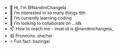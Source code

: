 - 👋 Hi, I’m @NandiniChangela
- 👀 I’m interested in so many things tbh
- 🌱 I’m currently learning coding
- 💞️ I’m looking to collaborate on ...idk
- 📫 How to reach me - insat id is @nandinichangela_
- 😄 Pronouns: she/her
- ⚡ Fun fact: bazinga!

<!---
NandiniChangela/NandiniChangela is a ✨ special ✨ repository because its `README.md` (this file) appears on your GitHub profile.
You can click the Preview link to take a look at your changes.
--->
